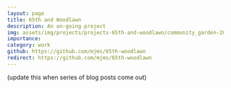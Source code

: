 ```yaml
---
layout: page
title: 65th and Woodlawn
description: An on-going project
img: assets/img/projects/projects-65th-and-woodlawn/community_garden-200m-naip.gif
importance:
category: work
github: https://github.com/mjms/65th-woodlawn
redirect: https://github.com/mjms/65th-woodlawn
---
```


(update this when series of blog posts come out)
